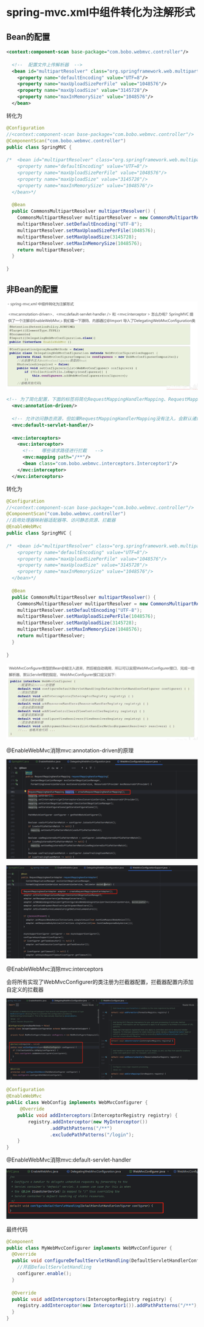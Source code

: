 # spring-mvc.xml中组件转化为注解形式

## Bean的配置

```xml
<context:component-scan base-package="com.bobo.webmvc.controller"/>

  <!--  配置文件上传解析器  -->
  <bean id="multipartResolver" class="org.springframework.web.multipart.commons.CommonsMultipartResolver">
    <property name="defaultEncoding" value="UTF=8"/>
    <property name="maxUploadSizePerFile" value="1048576"/>
    <property name="maxUploadSize" value="3145728"/>
    <property name="maxInMemorySize" value="1048576"/>
  </bean>
```

转化为

```java
@Configuration
//<context:component-scan base-package="com.bobo.webmvc.controller"/>
@ComponentScan("com.bobo.webmvc.controller")
public class SpringMVC {

/*  <bean id="multipartResolver" class="org.springframework.web.multipart.commons.CommonsMultipartResolver">
    <property name="defaultEncoding" value="UTF=8"/>
    <property name="maxUploadSizePerFile" value="1048576"/>
    <property name="maxUploadSize" value="3145728"/>
    <property name="maxInMemorySize" value="1048576"/>
  </bean>*/

  @Bean
  public CommonsMultipartResolver multipartResolver() {
    CommonsMultipartResolver multipartResolver = new CommonsMultipartResolver();
    multipartResolver.setDefaultEncoding("UTF-8");
    multipartResolver.setMaxUploadSizePerFile(1048576);
    multipartResolver.setMaxUploadSize(3145728);
    multipartResolver.setMaxInMemorySize(1048576);
    return multipartResolver;
  }

}
```

## 非Bean的配置

![1685871295835](image/23-06-04-spring-mvc.xml中组件转化为注解形式/1685871295835.png)

```xml
<!-- 为了简化配置，下面的标签将简化RequestMappingHandlerMapping、RequestMappingHandlerAdapter等的配置 -->
  <mvc:annotation-driven/>

  <!-- 允许访问静态资源，但如果RequestMappingHandlerMapping没有注入，会默认诸如一个SimpleUrlHandlerMapping，导致无法访问Controller -->
  <mvc:default-servlet-handler/>

  <mvc:interceptors>
    <mvc:interceptor>
      <!--   哪些请求路径进行拦截   -->
      <mvc:mapping path="/**"/>
      <bean class="com.bobo.webmvc.interceptors.Interceptor1"/>
    </mvc:interceptor>
  </mvc:interceptors>
```

转化为

```java
@Configuration
//<context:component-scan base-package="com.bobo.webmvc.controller"/>
@ComponentScan("com.bobo.webmvc.controller")
//启用处理器映射器适配器等、访问静态资源、拦截器
@EnableWebMvc
public class SpringMVC {

/*  <bean id="multipartResolver" class="org.springframework.web.multipart.commons.CommonsMultipartResolver">
    <property name="defaultEncoding" value="UTF=8"/>
    <property name="maxUploadSizePerFile" value="1048576"/>
    <property name="maxUploadSize" value="3145728"/>
    <property name="maxInMemorySize" value="1048576"/>
  </bean>*/

  @Bean
  public CommonsMultipartResolver multipartResolver() {
    CommonsMultipartResolver multipartResolver = new CommonsMultipartResolver();
    multipartResolver.setDefaultEncoding("UTF-8");
    multipartResolver.setMaxUploadSizePerFile(1048576);
    multipartResolver.setMaxUploadSize(3145728);
    multipartResolver.setMaxInMemorySize(1048576);
    return multipartResolver;
  }

}
```

![1685874705408](image/23-06-04-spring-mvc.xml中组件转化为注解形式/1685874705408.png)

@EnableWebMvc消除mvc:annotation-driven的原理

![1685871972977](image/23-06-04-spring-mvc.xml中组件转化为注解形式/1685871972977.png)

![1685872019315](image/23-06-04-spring-mvc.xml中组件转化为注解形式/1685872019315.png)

@EnableWebMvc消除mvc:interceptors

会将所有实现了WebMvcConfigurer的类注册为拦截器配置，拦截器配置内添加自定义的拦截器

![1685872160946](image/23-06-04-spring-mvc.xml中组件转化为注解形式/1685872160946.png)

```java
@Configuration
@EnableWebMvc
public class WebConfig implements WebMvcConfigurer {
     @Override
    public void addInterceptors(InterceptorRegistry registry) {
        registry.addInterceptor(new MyInterceptor())
                .addPathPatterns("/**")
                .excludePathPatterns("/login");
    }
}
```

@EnableWebMvc消除mvc:default-servlet-handler

![1685874622590](image/23-06-04-spring-mvc.xml中组件转化为注解形式/1685874622590.png)

最终代码

```java
@Component
public class MyWebMvcConfigurer implements WebMvcConfigurer {
  @Override
  public void configureDefaultServletHandling(DefaultServletHandlerConfigurer configurer) {
    //开启DefaultServletHandling
    configurer.enable();
  }

  @Override
  public void addInterceptors(InterceptorRegistry registry) {
    registry.addInterceptor(new Interceptor1()).addPathPatterns("/**");
  }
}
```
